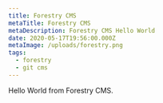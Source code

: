 ```yaml
---
title: Forestry CMS
metaTitle: Forestry CMS
metaDescription: Forestry CMS Hello World
date: 2020-05-17T19:56:00.000Z
metaImage: /uploads/forestry.png
tags:
  - forestry
  - git cms
---
```

Hello World from Forestry CMS.
